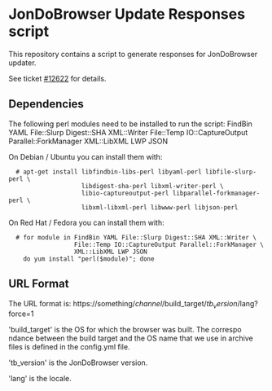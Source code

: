 JonDoBrowser Update Responses script
===================================

This repository contains a script to generate responses for JonDoBrowser
updater.

See ticket [#12622](https://trac.torproject.org/projects/tor/ticket/12622)
for details.


Dependencies
------------

The following perl modules need to be installed to run the script:
  FindBin YAML File::Slurp Digest::SHA XML::Writer File::Temp
  IO::CaptureOutput Parallel::ForkManager XML::LibXML LWP JSON

On Debian / Ubuntu you can install them with:

```
  # apt-get install libfindbin-libs-perl libyaml-perl libfile-slurp-perl \
                    libdigest-sha-perl libxml-writer-perl \
                    libio-captureoutput-perl libparallel-forkmanager-perl \
                    libxml-libxml-perl libwww-perl libjson-perl
```

On Red Hat / Fedora you can install them with:

```
  # for module in FindBin YAML File::Slurp Digest::SHA XML::Writer \
                  File::Temp IO::CaptureOutput Parallel::ForkManager \
                  XML::LibXML LWP JSON
    do yum install "perl($module)"; done
```


URL Format
----------

The URL format is:
  https://something/$channel/$build_target/$tb_version/$lang?force=1

'build_target' is the OS for which the browser was built. The correspo
ndance between the build target and the OS name that we use in archive
files is defined in the config.yml file.

'tb_version' is the JonDoBrowser version.

'lang' is the locale.

